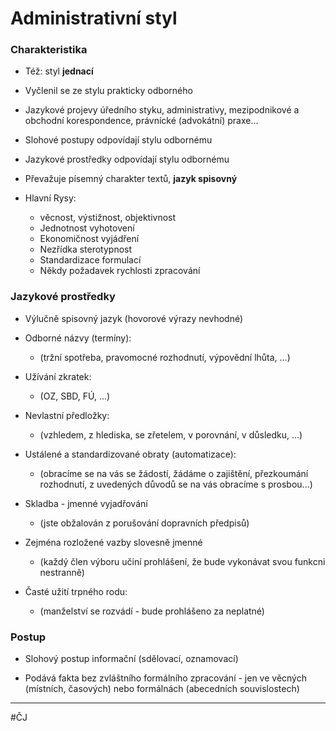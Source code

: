 # Administrativní styl

### Charakteristika

- Též: styl **jednací**
- Vyčlenil se ze stylu prakticky odborného

- Jazykové projevy úředního styku, administrativy, mezipodnikové a obchodní korespondence, právnícké (advokátní) praxe...

- Slohové postupy odpovídají stylu odbornému 
- Jazykové prostředky odpovídají stylu odbornému
- Převažuje písemný charakter textů, **jazyk spisovný**

- Hlavní Rysy:	
	- věcnost, výstižnost, objektivnost
	- Jednotnost vyhotovení 
	- Ekonomičnost vyjádření
	- Nezřídka sterotypnost
	- Standardizace formulací
	- Někdy požadavek rychlosti zpracování

### Jazykové prostředky

- Výlučně spisovný jazyk (hovorové výrazy nevhodné)

- Odborné názvy (termíny):
	- (tržní spotřeba, pravomocné rozhodnutí, výpovědní lhůta, ...)

- Užívání zkratek:
	- (OZ, SBD, FÚ, ...)

- Nevlastní předložky:
	- (vzhledem, z hlediska, se zřetelem, v porovnání, v důsledku, ...)

- Ustálené a standardizované obraty (automatizace):
	- (obracíme se na vás se žádostí, žádáme o zajištění, přezkoumání rozhodnutí, z uvedených důvodů se na vás obracíme s prosbou...)

- Skladba - jmenné vyjadřování
	- (jste obžalován z porušování dopravních předpisů)

- Zejména rozložené vazby slovesně jmenné
	- (každý člen výboru učiní prohlášení, že bude vykonávat svou funkcni nestranně)

- Časté užití trpného rodu:
	- (manželství se rozvádí - bude prohlášeno za neplatné)

### Postup

- Slohový postup informační (sdělovací, oznamovací)

- Podává fakta bez zvláštního formálního zpracování - jen ve věcných (místních, časových) nebo formálnách (abecedních souvislostech)

---
#ČJ